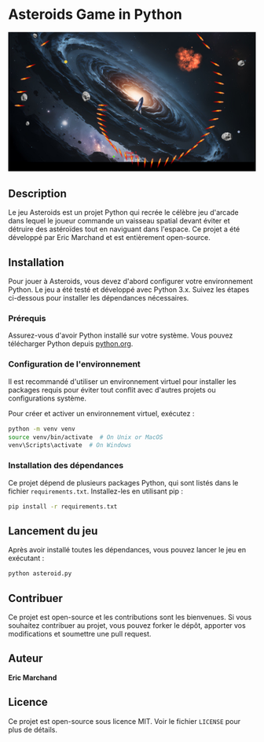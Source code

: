 # Asteroids Game in Python

![Asteroids Game](demo.png)

## Description
Le jeu Asteroids est un projet Python qui recrée le célèbre jeu d'arcade dans lequel le joueur commande un vaisseau spatial devant éviter et détruire des astéroïdes tout en naviguant dans l'espace. Ce projet a été développé par Eric Marchand et est entièrement open-source.

## Installation
Pour jouer à Asteroids, vous devez d'abord configurer votre environnement Python. Le jeu a été testé et développé avec Python 3.x. Suivez les étapes ci-dessous pour installer les dépendances nécessaires.

### Prérequis
Assurez-vous d'avoir Python installé sur votre système. Vous pouvez télécharger Python depuis [python.org](https://www.python.org/downloads/).

### Configuration de l'environnement
Il est recommandé d'utiliser un environnement virtuel pour installer les packages requis pour éviter tout conflit avec d'autres projets ou configurations système.

Pour créer et activer un environnement virtuel, exécutez :
```bash
python -m venv venv
source venv/bin/activate  # On Unix or MacOS
venv\Scripts\activate  # On Windows
```
### Installation des dépendances
Ce projet dépend de plusieurs packages Python, qui sont listés dans le fichier `requirements.txt`. Installez-les en utilisant pip :
```bash
pip install -r requirements.txt
```
## Lancement du jeu
Après avoir installé toutes les dépendances, vous pouvez lancer le jeu en exécutant :
```bash
python asteroid.py
```

## Contribuer
Ce projet est open-source et les contributions sont les bienvenues. Si vous souhaitez contribuer au projet, vous pouvez forker le dépôt, apporter vos modifications et soumettre une pull request.

## Auteur
**Eric Marchand**

## Licence
Ce projet est open-source sous licence MIT. Voir le fichier `LICENSE` pour plus de détails.

